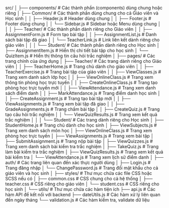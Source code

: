 src/
│
├── components/                 # Các thành phần (components) dùng chung hoặc riêng
│   ├── Common/                 # Các thành phần dùng chung cho cả Giáo viên và Học sinh
│   │   ├── Header.js           # Header dùng chung
│   │   ├── Footer.js           # Footer dùng chung
│   │   └── Sidebar.js          # Sidebar hoặc Menu dùng chung
│   │
│   ├── Teacher/                # Các thành phần dành riêng cho Giáo viên
│   │   ├── AssignmentForm.js   # Form tạo bài tập
│   │   ├── AssignmentList.js   # Danh sách bài tập đã giao
│   │   └── TeacherLink.js      # Link liên kết dành riêng cho giáo viên
│   │
│   └── Student/                # Các thành phần dành riêng cho Học sinh
│       ├── AssignmentItem.js   # Hiển thị chi tiết bài tập cho học sinh
│       └── QuizItem.js         # Hiển thị thông tin câu hỏi trắc nghiệm
│
├── pages/                      # Các trang chính của ứng dụng
│   ├── Teacher/                # Các trang dành riêng cho Giáo viên
│   │   ├── TeacherHome.js          # Trang chủ dành cho giáo viên
│   │   ├── TeacherExercise.js      # Trang bài tập của giáo viên
│   │   ├── ViewClasses.js          # Trang xem danh sách lớp học
│   │   ├── ViewOnlineClass.js      # Trang xem thông tin phòng học trực tuyến
│   │   ├── CreateOnlineClass.js    # Trang tạo phòng học trực tuyến mới
│   │   ├── ViewAttendance.js       # Trang xem danh sách điểm danh
│   │   ├── MarkAttendance.js       # Trang điểm danh học sinh
│   │   ├── CreateAssignment.js     # Trang tạo bài tập mới
│   │   ├── ViewAssignments.js      # Trang xem bài tập đã giao
│   │   ├── GradeAssignments.js     # Trang chấm bài tập
│   │   ├── CreateQuiz.js           # Trang tạo câu hỏi trắc nghiệm
│   │   └── ViewQuizResults.js      # Trang xem kết quả trắc nghiệm
│   │
│   └── Student/                # Các trang dành riêng cho Học sinh
│       ├── StudentHome.js          # Trang chủ dành cho học sinh
│       ├── ViewSubjects.js         # Trang xem danh sách môn học
│       ├── ViewOnlineClass.js      # Trang xem phòng học trực tuyến
│       ├── ViewAssignments.js      # Trang xem bài tập
│       ├── SubmitAssignment.js     # Trang nộp bài tập
│       ├── ViewQuizzes.js          # Trang xem danh sách bài kiểm tra trắc nghiệm
│       ├── TakeQuiz.js             # Trang làm bài kiểm tra trắc nghiệm
│       ├── ViewQuizResults.js      # Trang xem kết quả bài kiểm tra
│       └── ViewAttendance.js       # Trang xem lịch sử điểm danh
│
├── auth/                       # Các trang liên quan đến xác thực người dùng
│   ├── Login.js                # Trang đăng nhập
│   └── ChangePassword.js       # Trang đổi mật khẩu cho cả giáo viên và học sinh
│
├── styles/                     # Thư mục chứa các file CSS hoặc SCSS nếu có
│   ├── common.css              # CSS chung cho cả hệ thống
│   ├── teacher.css             # CSS riêng cho giáo viên
│   └── student.css             # CSS riêng cho học sinh
│
└── utils/                      # Thư mục chứa các hàm tiện ích
    ├── api.js                  # Các hàm API để kết nối với backend
    ├── dateUtils.js            # Các hàm xử lý liên quan đến ngày tháng
    └── validation.js           # Các hàm kiểm tra, validate dữ liệu
